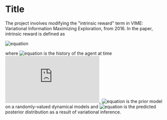 # Title
The project involves modifying the "intrinsic reward" term in VIME: Variational Information Maximizing Exploration, from 2016. In the paper, intrinsic reward is defined as

![equation](https://latex.codecogs.com/gif.latex?r'(s_t,a_t,s_{t&plus;1})=r(s_t,a_t,s_{t&plus;1})&plus;\eta&space;D_{KL}\left[p\left(\theta|\xi_t,a_t,s_{t&plus;1}&space;\right&space;)||p\left(\theta|\xi_t&space;\right&space;)&space;\right&space;])

where ![equation](https://latex.codecogs.com/gif.latex?\xi_t=\left\{s_1,a_1,\dots,s_t\right\}) is the history of the agent at time ![equation](https://latex.codecogs.com/gif.latex?t), ![equation](https://latex.codecogs.com/gif.latex?p\left(\theta|\xi_t&space;\right&space;)) is the prior model on a randomly-valued dynamical models and
![equation](https://latex.codecogs.com/gif.latex?p\left(\theta|\xi_t,a_t,s_{t&plus;1}&space;\right&space;))
is the predicted posterior distribution as a result of variational inference.


